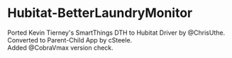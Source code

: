 # Hubitat-BetterLaundryMonitor

<p>Ported Kevin Tierney's SmartThings DTH to Hubitat Driver by @ChrisUthe.
<br>Converted to Parent-Child App by cSteele.
<br>Added @CobraVmax version check.
